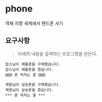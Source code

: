 # phone
객체 지향 세계에서 핸드폰 사기

## 요구사항
> 아래의 내용을 출력하는 프로그랭을 만든다.
```plain
잡스님이 애플폰을 구매했습니다.
잡스님이 애플폰을 켰습니다.
@@@ 폰 켜지는 중 @@@

재용님이 삼송폰을 구매했습니다.
재용님이 삼송폰을 켰습니다.
*** 폰 켜지는 중 ***
```
